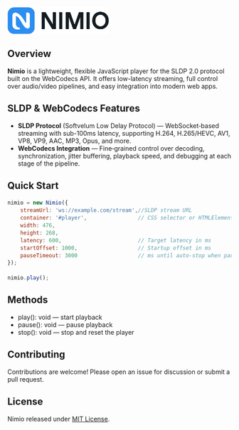 <img src="nimio-logo.png" alt="Nimio Logo" height="60"/>

## Overview

**Nimio** is a lightweight, flexible JavaScript player for the SLDP 2.0 protocol built on the WebCodecs API. It offers low-latency streaming, full control over audio/video pipelines, and easy integration into modern web apps.

## SLDP & WebCodecs Features
- **SLDP Protocol** (Softvelum Low Delay Protocol) — WebSocket‑based streaming with sub-100ms latency, supporting H.264, H.265/HEVC, AV1, VP8, VP9, AAC, MP3, Opus, and more.
- **WebCodecs Integration** — Fine‑grained control over decoding, synchronization, jitter buffering, playback speed, and debugging at each stage of the pipeline.

## Quick Start
```javascript
nimio = new Nimio({
    streamUrl: 'ws://example.com/stream',//SLDP stream URL
    container: '#player',                // CSS selector or HTMLElement
    width: 476,
    height: 268,
    latency: 600,                        // Target latency in ms
    startOffset: 1000,                   // Startup offset in ms
    pauseTimeout: 3000                   // ms until auto-stop when paused
});

nimio.play();
```

## Methods
- play(): void — start playback
- pause(): void — pause playback
- stop(): void — stop and reset the player

## Contributing
Contributions are welcome! Please open an issue for discussion or submit a pull request.

## License
Nimio released under [MIT License](https://github.com/Softvelum/nimio/blob/main/LICENSE).
